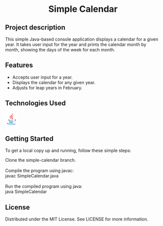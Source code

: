 <h1 align="center">Simple Calendar</h1>

<h2>Project description</h2>
This simple Java-based console application displays a calendar for a given year. It takes user input for the year and prints the calendar month by month, showing the days of the week for each month.
<h2>Features</h2>
<ul>
  <li>Accepts user input for a year.</li>
  <li>Displays the calendar for any given year.</li>
  <li>Adjusts for leap years in February.</li>
</ul>


<h2>Technologies Used</h2>
<a href="https://www.java.com" target="_blank" rel="noreferrer"> <img src="https://raw.githubusercontent.com/devicons/devicon/master/icons/java/java-original.svg" alt="java" width="40" height="40"/> </a>

<h2>Getting Started</h2>
To get a local copy up and running, follow these simple steps:
<br/>

Clone the simple-calendar branch.<br/><br/>
Compile the program using javac:<br/>
javac SimpleCalendar.java<br/><br/>
Run the compiled program using java:<br/>
java SimpleCalendar

<h2>License</h2>
Distributed under the MIT License. See LICENSE for more information.
